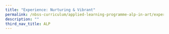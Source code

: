 ```yaml
---
title: "Experience: Nurturing & Vibrant"
permalink: /nbss-curriculum/applied-learning-programme-alp-in-art/experience-nurturing-n-vibrant
description: ""
third_nav_title: ALP
---
```

